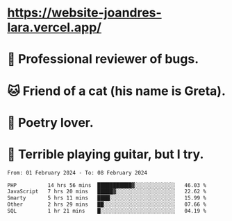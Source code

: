 # https://website-joandres-lara.vercel.app/
# 🐛 Professional reviewer of bugs.
# 🐱 Friend of a cat (his name is Greta).
# 📜 Poetry lover.
# 🎸 Terrible playing guitar, but I try.

<!--START_SECTION:waka-->

```txt
From: 01 February 2024 - To: 08 February 2024

PHP          14 hrs 56 mins  ███████████▓░░░░░░░░░░░░░   46.03 %
JavaScript   7 hrs 20 mins   █████▓░░░░░░░░░░░░░░░░░░░   22.62 %
Smarty       5 hrs 11 mins   ████░░░░░░░░░░░░░░░░░░░░░   15.99 %
Other        2 hrs 29 mins   ██░░░░░░░░░░░░░░░░░░░░░░░   07.66 %
SQL          1 hr 21 mins    █░░░░░░░░░░░░░░░░░░░░░░░░   04.19 %
```

<!--END_SECTION:waka-->
